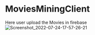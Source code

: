 # MoviesMiningClient
Here user upload the Movies in firebase
![Screenshot_2022-07-24-17-57-26-21](https://user-images.githubusercontent.com/105092518/180652581-6fcac442-2223-4e6b-9508-7fb394aeab30.png)
